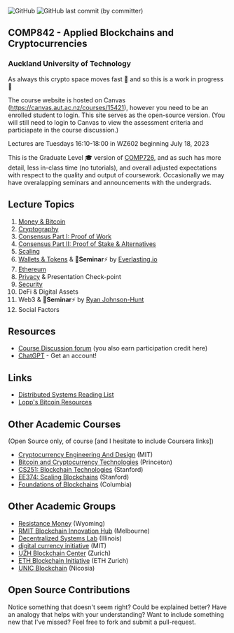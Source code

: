 ![GitHub](https://img.shields.io/github/license/millecodex/COMP842) ![GitHub last commit (by committer)](https://img.shields.io/github/last-commit/millecodex/comp842)


## COMP842 - Applied Blockchains and Cryptocurrencies
### Auckland University of Technology

As always this crypto space moves fast :rocket: and so this is a work in progress 🚧

The course website is hosted on Canvas (https://canvas.aut.ac.nz/courses/15421), however you need to be an enrolled student to login. This site serves as the open-source version. (You will still need to login to Canvas to view the assessment criteria and particiapate in the course discussion.) 

Lectures are Tuesdays 16:10-18:00 in WZ602 beginning July 18, 2023

This is the Graduate Level 🎓 version of [COMP726](https://github.com/millecodex/COMP726/), and as such has more detail, less in-class time (no tutorials), and overall adjusted expectations with respect to the quality and output of coursework. Occasionally we may have overalapping seminars and announcements with the undergrads.

## Lecture Topics
1. [Money & Bitcoin](lectures/1-bitcoin.md)
2. [Cryptography](lectures/2-cryptography.md)
3. [Consensus Part I: Proof of Work](lectures/3-consensus-pow.md)
4. [Consensus Part II: Proof of Stake & Alternatives](lectures/4-consensus-pos.md)
5. [Scaling](lectures/5-scaling.md)
6. [Wallets & Tokens](lectures/6-wallets.md) & 🚀**Seminar**⚡ by [Everlasting.io](https://www.everlasting.io/)
7. [Ethereum](lectures/7-ethereum.md)
8. [Privacy](lectures/8-privacy.md) & Presentation Check-point
9. [Security](lectures/9-security.md)
10. DeFi & Digital Assets
11. Web3 & 🚀**Seminar**⚡ by [Ryan Johnson-Hunt](https://linktr.ee/ryanjohnsonhunt)
12. Social Factors

## Resources
* [Course Discussion forum](https://canvas.aut.ac.nz/courses/15421/discussion_topics) (you also earn participation credit here)
* [ChatGPT](https://chat.openai.com/auth/login) - Get an account!

## Links
* [Distributed Systems Reading List](https://github.com/theanalyst/awesome-distributed-systems)
* [Lopp's Bitcoin Resources](https://www.lopp.net/bitcoin-information.html)

## Other Academic Courses
(Open Source only, of course [and I hesitate to include Coursera links])
* [Cryptocurrency Engineering And Design](https://ocw.mit.edu/courses/mas-s62-cryptocurrency-engineering-and-design-spring-2018/) (MIT)
* [Bitcoin and Cryptocurrency Technologies](https://bitcoinbook.cs.princeton.edu/) (Princeton)
* [CS251: Blockchain Technologies](https://cs251.stanford.edu/syllabus.html) (Stanford)
* [EE374: Scaling Blockchains](https://web.stanford.edu/class/archive/ee/ee374/ee374.1206/) (Stanford)
* [Foundations of Blockchains](https://timroughgarden.github.io/fob21/) (Columbia)

## Other Academic Groups
* [Resistance Money](https://www.resistance.money/) (Wyoming)
* [RMIT Blockchain Innovation Hub](https://rmitblockchain.io/) (Melbourne)
* [Decentralized Systems Lab](https://decentralize.ece.illinois.edu/) (Illinois)
* [digital currency initiative](https://dci.mit.edu/) (MIT)
* [UZH Blockchain Center](https://www.blockchain.uzh.ch/) (Zurich)
* [ETH Blockchain Initiative](https://blockchain.ethz.ch/) (ETH Zurich)
* [UNIC Blockchain](https://www.unic.ac.cy/blockchain/) (Nicosia)

## Open Source Contributions
Notice something that doesn't seem right? Could be explained better? Have an analogy that helps with your understanding? Want to include something new that I've missed? Feel free to fork and submit a pull-request.

